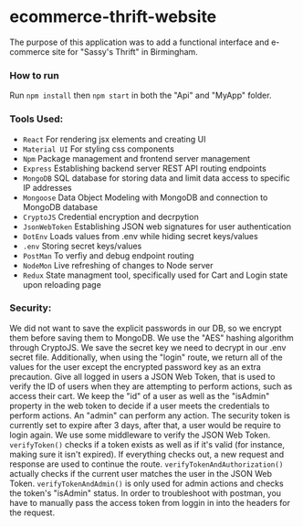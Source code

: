# ecommerce-thrift-website

The purpose of this application was to add a functional interface and e-commerce site for "Sassy's Thrift" in Birmingham.  

### How to run
Run `npm install` then `npm start` in both the "Api" and "MyApp" folder.

### **Tools Used:**
* `React` For rendering jsx elements and creating UI
* `Material UI` For styling css components
* `Npm` Package management and frontend server management
* `Express` Establishing backend server REST API routing endpoints
* `MongoDB` SQL database for storing data and limit data access to specific IP addresses
* `Mongoose` Data Object Modeling with MongoDB and connection to MongoDB database
* `CryptoJS` Credential encryption and decrpytion
* `JsonWebToken` Establishing JSON web signatures for user authentication
* `DotEnv` Loads values from .env while hiding secret keys/values
* `.env` Storing secret keys/values
* `PostMan` To verfiy and debug endpoint routing
* `NodeMon` Live refreshing of changes to Node server
* `Redux` State managment tool, specifically used for Cart and Login state upon reloading page

### Security:
We did not want to save the explicit passwords in our DB, so we encrypt them before saving them to MongoDB. 
We use the "AES" hashing algorithm through CryptoJS. 
We save the secret key we need to decrypt in our .env secret file. 
Additionally, when using the "login" route, we return all of the values for the user except the encrypted password key as an extra precaution. 
Give all logged in users a JSON Web Token, that is used to verify the ID of users when they are attempting to perform actions, such as access their cart. 
We keep the "id" of a user as well as the "isAdmin" property in the web token to decide if a user meets the credentials to perform actions.
An "admin" can perform any action. The security token is currently set to expire after 3 days, after that, a user would be require to login again.
We use some middleware to verify the JSON Web Token. 
`verifyToken()` checks if a token exists as well as if it's valid (for instance, making sure it isn't expired). 
If everything checks out, a new request and response are used to continue the route. `verifyTokenAndAuthorization()` actually checks if the current user matches the user in the JSON Web Token. `verifyTokenAndAdmin()` is only used for admin actions and checks the token's "isAdmin" status.
In order to troubleshoot with postman, you have to manually pass the access token from loggin in into the headers for the request. 
